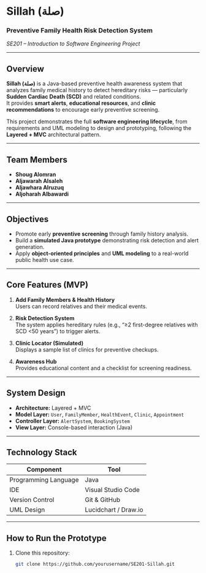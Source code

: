 # Sillah (صلة)

### Preventive Family Health Risk Detection System  
*SE201 – Introduction to Software Engineering Project*

---

## Overview
**Sillah (صلة)** is a Java-based preventive health awareness system that analyzes family medical history to detect hereditary risks — particularly **Sudden Cardiac Death (SCD)** and related conditions.  
It provides **smart alerts**, **educational resources**, and **clinic recommendations** to encourage early preventive screening.  

This project demonstrates the full **software engineering lifecycle**, from requirements and UML modeling to design and prototyping, following the **Layered + MVC** architectural pattern.

---

## Team Members
- **Shoug Alomran**  
- **Aljawarah Alsaleh**   
- **Aljawhara Alruzuq**
- **Aljoharah Albawardi**

---

## Objectives
- Promote early **preventive screening** through family history analysis.  
- Build a **simulated Java prototype** demonstrating risk detection and alert generation.  
- Apply **object-oriented principles** and **UML modeling** to a real-world public health use case.  

---

## Core Features (MVP)
1. **Add Family Members & Health History**  
   Users can record relatives and their medical events.  

2. **Risk Detection System**  
   The system applies hereditary rules (e.g., “≥2 first-degree relatives with SCD <50 years”) to trigger alerts.  

3. **Clinic Locator (Simulated)**  
   Displays a sample list of clinics for preventive checkups.  

4. **Awareness Hub**  
   Provides educational content and a checklist for screening readiness.  

---

## System Design
- **Architecture:** Layered + MVC  
- **Model Layer:** `User`, `FamilyMember`, `HealthEvent`, `Clinic`, `Appointment`  
- **Controller Layer:** `AlertSystem`, `BookingSystem`  
- **View Layer:** Console-based interaction (Java)  

---

## Technology Stack
| Component | Tool |
|------------|------|
| Programming Language | Java |
| IDE | Visual Studio Code |
| Version Control | Git & GitHub |
| UML Design | Lucidchart / Draw.io |

---

## How to Run the Prototype
1. Clone this repository:
   ```bash
   git clone https://github.com/yourusername/SE201-Sillah.git
